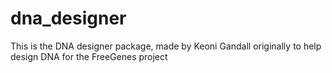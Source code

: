 # dna_designer

This is the DNA designer package, made by Keoni Gandall originally to help design DNA for the FreeGenes project
